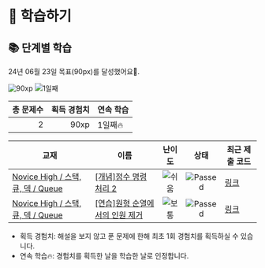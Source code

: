 # 📖 학습하기

## 📚 단계별 학습
24년 06월 23일 목표(90px)를 달성했어요🥳.

![90xp](https://img.shields.io/badge/EXP-90xp-%235cb85c.svg?for-the-badge)
![1일째](https://img.shields.io/badge/연속학습-1일째-%23E34F26.svg?for-the-badge)

|총 문제수|획득 경험치|연속 학습|
|---:|---:|---|
2|90xp|1일째🔥|

|교재|이름|난이도|상태|최근 제출 코드|
|---|---|:---:|:---:|---|
|[Novice High / 스택, 큐, 덱 / Queue](https://www.codetree.ai/missions?missionId=6)|[[개념]정수 명령 처리 2](https://www.codetree.ai/missions/6/problems/process-numeric-commands-2)|![쉬움][easy]|![Passed][passed]|[링크](https://github.com/dlrtn/codetree-TILs/blob/main/240623/%EC%A0%95%EC%88%98%20%EB%AA%85%EB%A0%B9%20%EC%B2%98%EB%A6%AC%202/process-numeric-commands-2.java)|
|[Novice High / 스택, 큐, 덱 / Queue](https://www.codetree.ai/missions?missionId=6)|[[연습]원형 순열에서의 인원 제거](https://www.codetree.ai/missions/6/problems/josephus-permutations)|![보통][medium]|![Passed][passed]|[링크](https://github.com/dlrtn/codetree-TILs/blob/main/240623/%EC%9B%90%ED%98%95%20%EC%88%9C%EC%97%B4%EC%97%90%EC%84%9C%EC%9D%98%20%EC%9D%B8%EC%9B%90%20%EC%A0%9C%EA%B1%B0/josephus-permutations.java)|


* 획득 경험치: 해설을 보지 않고 푼 문제에 한해 최초 1회 경험치를 획득하실 수 있습니다.
* 연속 학습🔥: 경험치를 획득한 날을 학습한 날로 인정합니다.










[b5]: https://img.shields.io/badge/Bronze_5-%235D3E31.svg
[b4]: https://img.shields.io/badge/Bronze_4-%235D3E31.svg
[b3]: https://img.shields.io/badge/Bronze_3-%235D3E31.svg
[b2]: https://img.shields.io/badge/Bronze_2-%235D3E31.svg
[b1]: https://img.shields.io/badge/Bronze_1-%235D3E31.svg
[s5]: https://img.shields.io/badge/Silver_5-%23394960.svg
[s4]: https://img.shields.io/badge/Silver_4-%23394960.svg
[s3]: https://img.shields.io/badge/Silver_3-%23394960.svg
[s2]: https://img.shields.io/badge/Silver_2-%23394960.svg
[s1]: https://img.shields.io/badge/Silver_1-%23394960.svg
[g5]: https://img.shields.io/badge/Gold_5-%23FFC433.svg
[g4]: https://img.shields.io/badge/Gold_4-%23FFC433.svg
[g3]: https://img.shields.io/badge/Gold_3-%23FFC433.svg
[g2]: https://img.shields.io/badge/Gold_2-%23FFC433.svg
[g1]: https://img.shields.io/badge/Gold_1-%23FFC433.svg
[p5]: https://img.shields.io/badge/Platinum_5-%2376DDD8.svg
[p4]: https://img.shields.io/badge/Platinum_4-%2376DDD8.svg
[p3]: https://img.shields.io/badge/Platinum_3-%2376DDD8.svg
[p2]: https://img.shields.io/badge/Platinum_2-%2376DDD8.svg
[p1]: https://img.shields.io/badge/Platinum_1-%2376DDD8.svg
[passed]: https://img.shields.io/badge/Passed-%23009D27.svg
[failed]: https://img.shields.io/badge/Failed-%23D24D57.svg
[easy]: https://img.shields.io/badge/쉬움-%235cb85c.svg?for-the-badge
[medium]: https://img.shields.io/badge/보통-%23FFC433.svg?for-the-badge
[hard]: https://img.shields.io/badge/어려움-%23D24D57.svg?for-the-badge